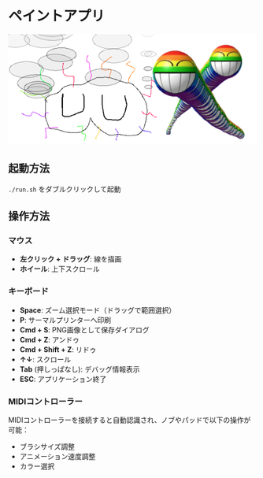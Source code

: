 # ペイントアプリ

![Screenshot](data/glsl_paint_539137.png)

## 起動方法
`./run.sh` をダブルクリックして起動

## 操作方法

### マウス
- **左クリック + ドラッグ**: 線を描画
- **ホイール**: 上下スクロール

### キーボード
- **Space**: ズーム選択モード（ドラッグで範囲選択）
- **P**: サーマルプリンターへ印刷
- **Cmd + S**: PNG画像として保存ダイアログ
- **Cmd + Z**: アンドゥ
- **Cmd + Shift + Z**: リドゥ
- **↑↓**: スクロール
- **Tab** (押しっぱなし): デバッグ情報表示
- **ESC**: アプリケーション終了

### MIDIコントローラー
MIDIコントローラーを接続すると自動認識され、ノブやパッドで以下の操作が可能：
- ブラシサイズ調整
- アニメーション速度調整
- カラー選択